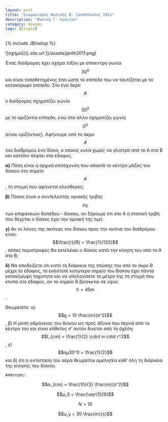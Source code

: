```yaml
---
layout: post
title: "Διαγωνισμός Φυσικής Β. Ξανθόπουλος 2011"
description: "Φυσική Γ' Λυκείου"
category: Άσκηση
tags: [Στερεό]
---
```

{% include JB/setup %}


![σχήμα]({{ site.url }}/assets/janth2011.png) 


Ένας διάδρομος έχει σχήμα τόξου με επίκεντρη γωνία $$30^0$$ και είναι τοποθετημένος έτσι ώστε το επίπεδο του να ταυτίζεται με το
κατακόρυφο επίπεδο. Στο ένα άκρο $$Α$$ ο διάδρομος σχηματίζει γωνία $$30^0$$ με το οριζόντιο επίπεδο, ενώ στο άλλο σχηματίζει γωνία $$0^0$$ (είναι οριζόντιος). Αφήνουμε από το άκρο $$Α$$ του διαδρόμου ένα δίσκο, ο οποίος κυλά χωρίς να γλιστρά από το Α στο Β και κατόπιν πέφτει στο έδαφος. 


**α)** Πόση είναι η αρχική επιτάχυνση που αποκτά το κέντρο μάζας του δίσκου στο σημείο $$Α$$, τη στιγμή που αφήνεται ελεύθερος;


**β)** Πόσος είναι ο συντελεστής οριακής τριβής $$μ_S$$ των επιφανειών δαπέδου – δίσκου, αν ξέρουμε ότι στο Α η στατική τριβή που δέχεται ο δίσκος έχει την οριακή της τιμή.


**γ)** Αν το λόγος της ακτίνας του δίσκου προς την ακτίνα του διαδρόμου είναι: $$\frac{r}{R} = \frac{1}{120}$$, πόσες περιστροφές θα εκτελέσει ο δίσκος κατά την κίνηση του από το Α στο Β;


**δ)** Να αποδείξετε ότι κατά τη διάρκεια της πτώσης του από το άκρο Β μέχρι το έδαφος, το εκάστοτε κατώτερο σημείο του δίσκου έχει πάντα κατακόρυφη ταχύτητα και να υπολογίσετε το μέτρο της τη στιγμή που κτυπά στο έδαφος, αν το σημείο Β βρίσκεται σε ύψος $$h = 45m$$. 


Θεωρείστε: α) $$g = 10 \frac{m}{s^2}$$, β) Η ροπή αδράνειας του δίσκου ως προς άξονα που περνά από το κέντρο του και είναι κάθετος σ’ αυτόν δίνεται από τη σχέση: $$Ι_{cm} = \frac{1}{2} \cdot m cdot r^2$$, γ) $$ημ30^0 = \frac{1}{2}$$ και δ) ότι η αντίσταση του αέρα θεωρείται αμελητέα καθ’ όλη τη διάρκεια της κίνησης του δίσκου.


`Απάντηση:`

$$α_{cm} = \frac{10}{3} \frac{m}{s^2}$$

$$μ_S = \frac{\sqrt3}{9}$$

$$N = 10$$

$$υ_y = 30 \frac{m}{s}$$